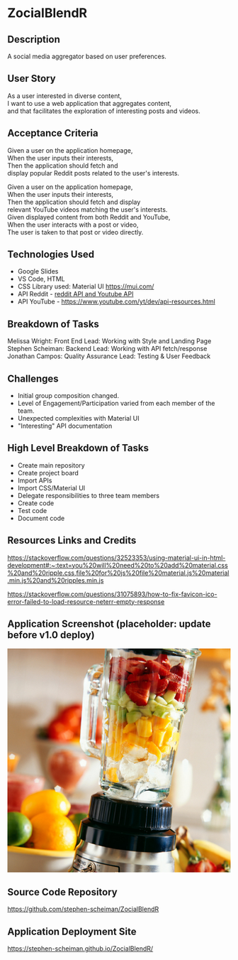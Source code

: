# ZocialBlendR

## Description 

A social media aggregator based on user preferences.  

## User Story

As a user interested in diverse content,  
I want to use a web application that aggregates content,   
and that facilitates the exploration of interesting posts and videos.   

## Acceptance Criteria

Given a user on the application homepage,  
When the user inputs their interests,  
Then the application should fetch and  
display popular Reddit posts related to the user's interests.  

Given a user on the application homepage,  
When the user inputs their interests,  
Then the application should fetch and display  
relevant YouTube videos matching the user's interests.  
Given displayed content from both Reddit and YouTube,  
When the user interacts with a post or video,  
The user is taken to that post or video directly.  

## Technologies Used

- Google Slides
- VS Code, HTML
- CSS Library used: Material UI https://mui.com/
- API Reddit - [reddit API and Youtube API](https://www.reddit.com/dev/api)
- API YouTube - [https://www.youtube.com/yt/dev/api-resources.html
](https://www.youtube.com/yt/dev/api-resources.html)

## Breakdown of Tasks

Melissa Wright: Front End Lead: Working with Style and Landing Page  
Stephen Scheiman: Backend Lead: Working with API fetch/response  
Jonathan Campos: Quality Assurance Lead: Testing & User Feedback  

## Challenges

- Initial group composition changed. 
- Level of Engagement/Participation varied from each member of the team. 
- Unexpected complexities with Material UI
- "Interesting" API documentation

## High Level Breakdown of Tasks

- Create main repository
- Create project board
- Import APIs
- Import CSS/Material UI
- Delegate responsibilities to three team members
- Create code
- Test code
- Document code

## Resources Links and Credits 

https://stackoverflow.com/questions/32523353/using-material-ui-in-html-development#:~:text=you%20will%20need%20to%20add%20material.css%20and%20ripple.css,file%20for%20js%20file%20material.js%20material.min.js%20and%20ripples.min.js  

https://stackoverflow.com/questions/31075893/how-to-fix-favicon-ico-error-failed-to-load-resource-neterr-empty-response  

## Application Screenshot (placeholder: update before v1.0 deploy)

![image](./assets/img/R.jpeg)

## Source Code Repository

https://github.com/stephen-scheiman/ZocialBlendR

## Application Deployment Site

https://stephen-scheiman.github.io/ZocialBlendR/